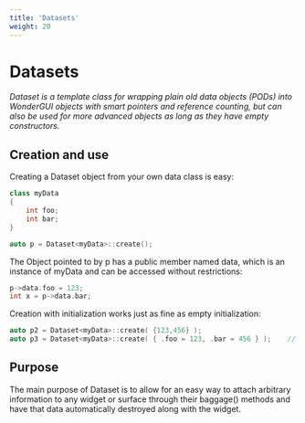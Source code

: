 ```yaml
---
title: 'Datasets'
weight: 20
---
```



# Datasets

*Dataset is a template class for wrapping plain old data objects (PODs) into WonderGUI objects with smart pointers and reference counting, but can also be used for more advanced objects as long as they have empty constructors.*

## Creation and use

Creating a Dataset object from your own data class is easy:

```c++
class myData
{
    int foo;
    int bar;
}

auto p = Dataset<myData>::create();
```

The Object pointed to by p has a public member named data, which is an instance of myData and can be accessed without restrictions:

```c++
p->data.foo = 123;
int x = p->data.bar;
```

Creation with initialization works just as fine as empty initialization:

```c++
auto p2 = Dataset<myData>::create( {123,456} );
auto p3 = Dataset<myData>::create( { .foo = 123, .bar = 456 } );	// Since C++20
```

## Purpose

The main purpose of Dataset is to allow for an easy way to attach arbitrary information to any widget or surface through their baggage() methods and have that data automatically destroyed along with the widget.

